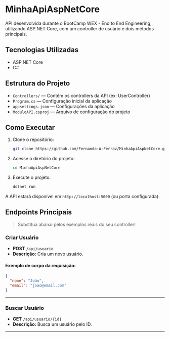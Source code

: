 # MinhaApiAspNetCore

API desenvolvida durante o BootCamp WEX - End to End Engineering, utilizando ASP.NET Core, com um controller de usuário e dois métodos principais.

## Tecnologias Utilizadas

- ASP.NET Core
- C#

## Estrutura do Projeto

- `Controllers/` — Contém os controllers da API (ex: UserController)
- `Program.cs` — Configuração inicial da aplicação
- `appsettings.json` — Configurações da aplicação
- `ModuloAPI.csproj` — Arquivo de configuração do projeto

## Como Executar

1. Clone o repositório:
   ```bash
   git clone https://github.com/Fernando-A-Ferraz/MinhaApiAspNetCore.git
   ```

2. Acesse o diretório do projeto:
   ```bash
   cd MinhaApiAspNetCore
   ```

3. Execute o projeto:
   ```bash
   dotnet run
   ```

A API estará disponível em `http://localhost:5000` (ou porta configurada).

## Endpoints Principais

> Substitua abaixo pelos exemplos reais do seu controller!

### Criar Usuário

- **POST** `/api/usuario`
- **Descrição:** Cria um novo usuário.

#### Exemplo de corpo da requisição:
```json
{
  "nome": "João",
  "email": "joao@email.com"
}
```

---

### Buscar Usuário

- **GET** `/api/usuario/{id}`
- **Descrição:** Busca um usuário pelo ID.

---

